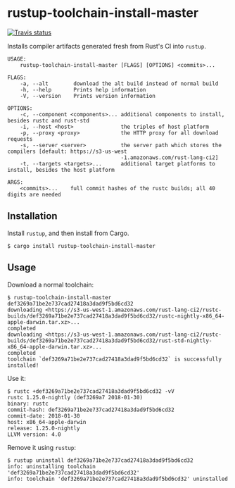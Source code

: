 rustup-toolchain-install-master
===============================

[![Travis status](https://travis-ci.com/kennytm/rustup-toolchain-install-master.svg?branch=master)](https://travis-ci.com/kennytm/rustup-toolchain-install-master)

Installs compiler artifacts generated fresh from Rust's CI into `rustup`.

```
USAGE:
    rustup-toolchain-install-master [FLAGS] [OPTIONS] <commits>...

FLAGS:
    -a, --alt        download the alt build instead of normal build
    -h, --help       Prints help information
    -V, --version    Prints version information

OPTIONS:
    -c, --component <components>... additional components to install, besides rustc and rust-std
    -i, --host <host>               the triples of host platform
    -p, --proxy <proxy>             the HTTP proxy for all download requests
    -s, --server <server>           the server path which stores the compilers [default: https://s3-us-west
                                    -1.amazonaws.com/rust-lang-ci2]
    -t, --targets <targets>...      additional target platforms to install, besides the host platform

ARGS:
    <commits>...    full commit hashes of the rustc builds; all 40 digits are needed
```

Installation
------------

Install `rustup`, and then install from Cargo.

```console
$ cargo install rustup-toolchain-install-master
```

Usage
-----

Download a normal toolchain:

```console
$ rustup-toolchain-install-master def3269a71be2e737cad27418a3dad9f5bd6cd32
downloading <https://s3-us-west-1.amazonaws.com/rust-lang-ci2/rustc-builds/def3269a71be2e737cad27418a3dad9f5bd6cd32/rustc-nightly-x86_64-apple-darwin.tar.xz>...
completed
downloading <https://s3-us-west-1.amazonaws.com/rust-lang-ci2/rustc-builds/def3269a71be2e737cad27418a3dad9f5bd6cd32/rust-std-nightly-x86_64-apple-darwin.tar.xz>...
completed
toolchain `def3269a71be2e737cad27418a3dad9f5bd6cd32` is successfully installed!
```

Use it:

```console
$ rustc +def3269a71be2e737cad27418a3dad9f5bd6cd32 -vV
rustc 1.25.0-nightly (def3269a7 2018-01-30)
binary: rustc
commit-hash: def3269a71be2e737cad27418a3dad9f5bd6cd32
commit-date: 2018-01-30
host: x86_64-apple-darwin
release: 1.25.0-nightly
LLVM version: 4.0
```

Remove it using `rustup`:

```console
$ rustup uninstall def3269a71be2e737cad27418a3dad9f5bd6cd32
info: uninstalling toolchain 'def3269a71be2e737cad27418a3dad9f5bd6cd32'
info: toolchain 'def3269a71be2e737cad27418a3dad9f5bd6cd32' uninstalled
```
